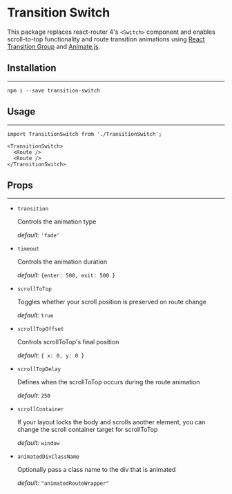 # Transition Switch

This package replaces react-router 4's `<Switch>` component and enables scroll-to-top functionality and route transition animations using [React Transition Group](https://github.com/reactjs/react-transition-group) and
[Animate.js](https://github.com/animatedjs/animated).

## Installation
---
`npm i --save transition-switch`

## Usage
---
```
import TransitionSwitch from './TransitionSwitch';
```
```
<TransitionSwitch>
  <Route />
  <Route />
</TransitionSwitch>
```

## Props
---
- `transition`

  Controls the animation type

  _default:_ `'fade'`

- `timeout`

  Controls the animation duration

  _default:_ `{enter: 500, exit: 500 }`

- `scrollToTop`

  Toggles whether your scroll position is preserved on route change

  _default:_ `true`

- `scrollTopOffset`

  Controls scrollToTop's final position

  _default:_ `{ x: 0, y: 0 }`

- `scrollTopDelay`

  Defines when the scrollToTop occurs during the route animation

  _default:_ `250`


- `scrollContainer`

  If your layout locks the body and scrolls another element, you can change the scroll container target for scrollToTop

  _default:_ `window`

- `animatedDivClassName`

  Optionally pass a class name to the div that is animated

  _default:_ `"animatedRouteWrapper"`
